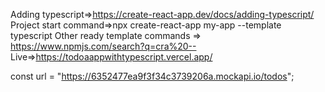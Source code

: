 Adding typescript=>https://create-react-app.dev/docs/adding-typescript/
Project start command=>npx create-react-app my-app --template typescript
Other ready template commands => https://www.npmjs.com/search?q=cra%20--
Live=>https://todoaappwithtypescript.vercel.app/

const url = "https://6352477ea9f3f34c3739206a.mockapi.io/todos";
